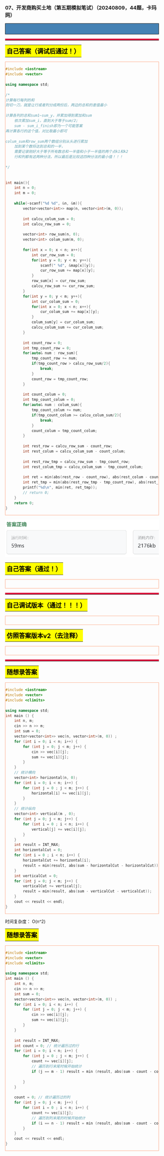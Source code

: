 ### 07、开发商购买土地（第五期模拟笔试）（20240809，44题，卡玛网）
<div style="border: 1px solid black; padding: 10px; background-color: SteelBlue;">



  </p>
</div>

<hr style="border-top: 5px solid #DC143C;">
<table>
  <tr>
    <td bgcolor="Yellow" style="padding: 5px; border: 0px solid black;">
      <span style="font-weight: bold; font-size: 20px;color: black;">
      自己答案（调试后通过！）
      </span>
    </td>
  </tr>
</table>
<div style="padding: 0px; border: 1.5px solid LightSalmon; margin-bottom: 10px;">

```C++
#include <iostream>
#include <vector>

using namespace std;

/*
计算每行每列的和
则切一刀，就是让行或者列分成两份后，两边的总和的差值最小

计算各列的总和sum1~sum_y，并累加得到累加和sum
    依次累加sum_i，直到大于等于sum/2;
    sum - sum_i_finish即为一个可能答案
再计算各行的这个值，对比取最小即可

colum_sum和row_sum两个数组分别从头进行累加
    加到某个数将达到总和的一半，
    需要记录刚好大于等于所有数总和一半值和小于一半值的两个点k1和k2
    行和列都有这两种分法，所以最后是比较这四种分法的最小值！！！
    
*/


int main(){
    int n = 0;
    int m = 0;
    
    while(~scanf("%d %d", &n, &m)){
        vector<vector<int>> map(n, vector<int>(m, 0));
        
        int calcu_colum_sum = 0;
        int calcu_row_sum = 0;
        
        vector<int> row_sum(n, 0);
        vector<int> colum_sum(m, 0);
        
        for(int x = 0; x < n; x++){
            int cur_row_sum = 0;
            for(int y = 0; y < m; y++){
                scanf(" %d", &map[x][y]);
                cur_row_sum += map[x][y];
            }
            row_sum[x] = cur_row_sum;
            calcu_row_sum += cur_row_sum;
        }
        for(int y = 0; y < m; y++){
            int cur_colum_sum = 0;
            for(int x = 0; x < n; x++){
                cur_colum_sum += map[x][y];
            }
            colum_sum[y] = cur_colum_sum;
            calcu_colum_sum += cur_colum_sum;
        }
        
        int count_row = 0;
        int tmp_count_row = 0;
        for(auto& num : row_sum){
            tmp_count_row += num;
            if(tmp_count_row > calcu_row_sum/2){
                break;
            }
            count_row = tmp_count_row;
        }
        
        int count_colum = 0;
        int tmp_count_colum = 0;
        for(auto& num : colum_sum){
            tmp_count_colum += num;
            if(tmp_count_colum >= calcu_colum_sum/2){
                break;
            }
            count_colum = tmp_count_colum;
        }
        
        int rest_row = calcu_row_sum - count_row;
        int rest_colum = calcu_colum_sum - count_colum;
        
        int rest_row_tmp = calcu_row_sum - tmp_count_row;
        int rest_colum_tmp = calcu_colum_sum - tmp_count_colum;
        
        int ret = min(abs(rest_row - count_row), abs(rest_colum - count_colum));
        int ret_tmp = min(abs(rest_row_tmp - tmp_count_row), abs(rest_colum_tmp - tmp_count_colum));
        printf("%d\n", min(ret, ret_tmp));
        // return 0;
    }
    return 0;
}
```

</div>

![alt text](d87af7f16702e5184524db9a4163c9e.png)

<table>
  <tr>
    <td bgcolor="Yellow" style="padding: 5px; border: 0px solid black;">
      <span style="font-weight: bold; font-size: 20px;color: black;">
      自己答案（通过！）
      </span>
    </td>
  </tr>
</table>

<div style="padding: 0px; border: 1.5px solid LightSalmon; margin-bottom: 10px">

```C++


```
</div>

<hr style="border-top: 5px solid #DC143C;">

<table>
  <tr>
    <td bgcolor="Yellow" style="padding: 5px; border: 0px solid black;">
      <span style="font-weight: bold; font-size: 20px;color: black;">
      自己调试版本（通过！！！）
      </span>
    </td>
  </tr>
</table>

<div style="padding: 0px; border: 1.5px solid LightSalmon; margin-bottom: 10px">

```C++


```
</div>

<table>
  <tr>
    <td bgcolor="Yellow" style="padding: 5px; border: 0px solid black;">
      <span style="font-weight: bold; font-size: 20px;color: black;">
      仿照答案版本v2（去注释）
      </span>
    </td>
  </tr>
</table>

<div style="padding: 0px; border: 1.5px solid LightSalmon; margin-bottom: 10px">

```C++


```
</div>

<hr style="border-top: 5px solid #DC143C;">

<table>
  <tr>
    <td bgcolor="Yellow" style="padding: 5px; border: 0px solid black;">
      <span style="font-weight: bold; font-size: 20px;color: black;">
      随想录答案
      </span>
    </td>
  </tr>
</table>

<div style="padding: 0px; border: 1.5px solid LightSalmon; margin-bottom: 10px">

```C++
#include <iostream>
#include <vector>
#include <climits>

using namespace std;
int main () {
    int n, m;
    cin >> n >> m;
    int sum = 0;
    vector<vector<int>> vec(n, vector<int>(m, 0)) ;
    for (int i = 0; i < n; i++) {
        for (int j = 0; j < m; j++) {
            cin >> vec[i][j];
            sum += vec[i][j];
        }
    }
    // 统计横向
    vector<int> horizontal(n, 0);
    for (int i = 0; i < n; i++) {
        for (int j = 0 ; j < m; j++) {
            horizontal[i] += vec[i][j];
        }
    }
    // 统计纵向
    vector<int> vertical(m , 0);
    for (int j = 0; j < m; j++) {
        for (int i = 0 ; i < n; i++) {
            vertical[j] += vec[i][j];
        }
    }
    int result = INT_MAX;
    int horizontalCut = 0;
    for (int i = 0 ; i < n; i++) {
        horizontalCut += horizontal[i];
        result = min(result, abs(sum - horizontalCut - horizontalCut));
    }
    int verticalCut = 0;
    for (int j = 0; j < m; j++) {
        verticalCut += vertical[j];
        result = min(result, abs(sum - verticalCut - verticalCut));
    }
    cout << result << endl;
}
```
</div>

时间复杂度： O(n^2)

<table>
  <tr>
    <td bgcolor="Yellow" style="padding: 5px; border: 0px solid black;">
      <span style="font-weight: bold; font-size: 20px;color: black;">
      随想录答案
      </span>
    </td>
  </tr>
</table>

<div style="padding: 0px; border: 1.5px solid LightSalmon; margin-bottom: 10px">

```C++
#include <iostream>
#include <vector>
#include <climits>

using namespace std;
int main () {
    int n, m;
    cin >> n >> m;
    int sum = 0;
    vector<vector<int>> vec(n, vector<int>(m, 0)) ;
    for (int i = 0; i < n; i++) {
        for (int j = 0; j < m; j++) {
            cin >> vec[i][j];
            sum += vec[i][j];
        }
    }

    int result = INT_MAX;
    int count = 0; // 统计遍历过的行
    for (int i = 0; i < n; i++) {
        for (int j = 0 ; j < m; j++) {
            count += vec[i][j];
            // 遍历到行末尾时候开始统计
            if (j == m - 1) result = min (result, abs(sum - count - count));

        }
    }

    count = 0; // 统计遍历过的列
    for (int j = 0; j < m; j++) {
        for (int i = 0 ; i < n; i++) {
            count += vec[i][j];
            // 遍历到列末尾的时候开始统计
            if (i == n - 1) result = min (result, abs(sum - count - count));
        }
    }
    cout << result << endl;
}
```
</div>
